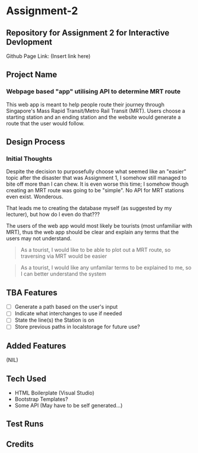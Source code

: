# Assignment-2
## Repository for Assignment 2 for Interactive Devlopment
Github Page Link: (Insert link here)
## Project Name
### Webpage based "app" utilising API to determine MRT route
This web app is meant to help people route their journey through Singapore's Mass Rapid Transit/Metro Rail Transit (MRT). Users choose a starting station and an ending station and the website would generate a route that the user would follow.

## Design Process
### Initial Thoughts
Despite the decision to purposefully choose what seemed like an "easier" topic after the disaster that was Assignment 1, I somehow still managed to bite off more than I can chew. It is even worse this time; I somehow though creating an MRT route was going to be "simple". No API for MRT stations even exist. Wonderous.

That leads me to creating the database myself (as suggested by my lecturer), but how do I even do that???

The users of the web app would most likely be tourists (most unfamiliar with MRT), thus the web app should be clear and explain any terms that the users may not understand.
> As a tourist, I would like to be able to plot out a MRT route, so traversing via MRT would be easier

> As a tourist, I would like any unfamilar terms to be explained to me, so I can better understand the system

## TBA Features
- [ ] Generate a path based on the user's input
- [ ] Indicate what interchanges to use if needed
- [ ] State the line(s) the Station is on
- [ ] Store previous paths in localstorage for future use?

## Added Features
(NIL)

## Tech Used
* HTML Boilerplate (Visual Studio)
* Bootstrap Templates?
* Some API (May have to be self generated...)

## Test Runs

## Credits
